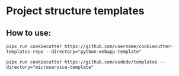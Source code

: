 # Project structure templates

## How to use:

`pipx run cookiecutter https://github.com/username/cookiecutter-templates-repo --directory="python-webapp-template"`

`pipx run cookiecutter https://github.com/asdede/templates --directory="microservice-template"`
